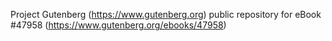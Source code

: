 Project Gutenberg (https://www.gutenberg.org) public repository for eBook #47958 (https://www.gutenberg.org/ebooks/47958)
